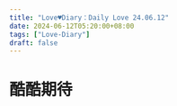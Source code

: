 ```yaml
---
title: "Love♥Diary：Daily Love 24.06.12"
date: 2024-06-12T05:20:00+08:00
tags: ["Love-Diary"]
draft: false
---
```



# 酷酷期待

